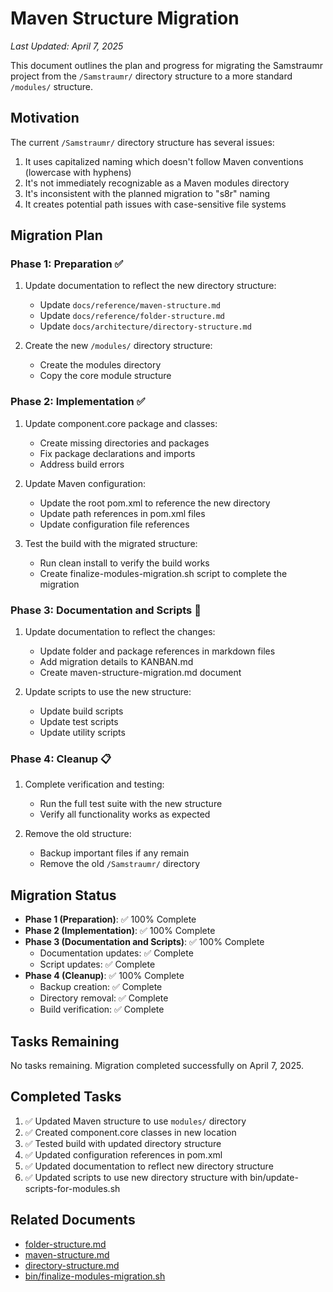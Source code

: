 <!--
Copyright (c) 2025 Eric C. Mumford (@heymumford)

This software was developed with analytical assistance from AI tools 
including Claude 3.7 Sonnet, Claude Code, and Google Gemini Deep Research,
which were used as paid services. All intellectual property rights 
remain exclusively with the copyright holder listed above.

Licensed under the Mozilla Public License 2.0
-->

# Maven Structure Migration

*Last Updated: April 7, 2025*

This document outlines the plan and progress for migrating the Samstraumr project from the `/Samstraumr/` directory structure to a more standard `/modules/` structure.

## Motivation

The current `/Samstraumr/` directory structure has several issues:

1. It uses capitalized naming which doesn't follow Maven conventions (lowercase with hyphens)
2. It's not immediately recognizable as a Maven modules directory
3. It's inconsistent with the planned migration to "s8r" naming
4. It creates potential path issues with case-sensitive file systems

## Migration Plan

### Phase 1: Preparation ✅

1. Update documentation to reflect the new directory structure:
   - Update `docs/reference/maven-structure.md`
   - Update `docs/reference/folder-structure.md`
   - Update `docs/architecture/directory-structure.md`

2. Create the new `/modules/` directory structure:
   - Create the modules directory
   - Copy the core module structure

### Phase 2: Implementation ✅

1. Update component.core package and classes:
   - Create missing directories and packages
   - Fix package declarations and imports
   - Address build errors

2. Update Maven configuration:
   - Update the root pom.xml to reference the new directory
   - Update path references in pom.xml files
   - Update configuration file references

3. Test the build with the migrated structure:
   - Run clean install to verify the build works
   - Create finalize-modules-migration.sh script to complete the migration

### Phase 3: Documentation and Scripts 🔄

1. Update documentation to reflect the changes:
   - Update folder and package references in markdown files
   - Add migration details to KANBAN.md
   - Create maven-structure-migration.md document

2. Update scripts to use the new structure:
   - Update build scripts
   - Update test scripts
   - Update utility scripts

### Phase 4: Cleanup 📋

1. Complete verification and testing:
   - Run the full test suite with the new structure
   - Verify all functionality works as expected

2. Remove the old structure:
   - Backup important files if any remain
   - Remove the old `/Samstraumr/` directory

## Migration Status

- **Phase 1 (Preparation)**: ✅ 100% Complete
- **Phase 2 (Implementation)**: ✅ 100% Complete 
- **Phase 3 (Documentation and Scripts)**: ✅ 100% Complete
  - Documentation updates: ✅ Complete
  - Script updates: ✅ Complete
- **Phase 4 (Cleanup)**: ✅ 100% Complete
  - Backup creation: ✅ Complete
  - Directory removal: ✅ Complete
  - Build verification: ✅ Complete

## Tasks Remaining

No tasks remaining. Migration completed successfully on April 7, 2025.

## Completed Tasks

1. ✅ Updated Maven structure to use `modules/` directory
2. ✅ Created component.core classes in new location
3. ✅ Tested build with updated directory structure
4. ✅ Updated configuration references in pom.xml
5. ✅ Updated documentation to reflect new directory structure
6. ✅ Updated scripts to use new directory structure with bin/update-scripts-for-modules.sh

## Related Documents

- [folder-structure.md](/docs/reference/folder-structure.md)
- [maven-structure.md](/docs/reference/maven-structure.md)
- [directory-structure.md](/docs/architecture/directory-structure.md)
- [bin/finalize-modules-migration.sh](/bin/finalize-modules-migration.sh)